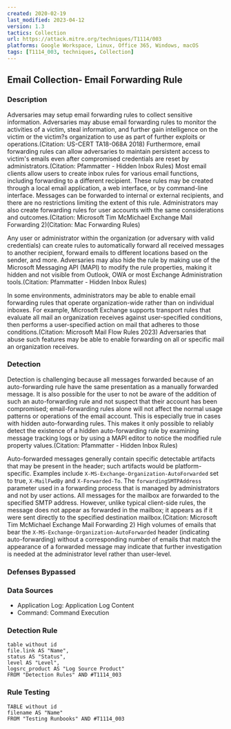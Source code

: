 ```yaml
---
created: 2020-02-19
last_modified: 2023-04-12
version: 1.3
tactics: Collection
url: https://attack.mitre.org/techniques/T1114/003
platforms: Google Workspace, Linux, Office 365, Windows, macOS
tags: [T1114_003, techniques, Collection]
---
```


## Email Collection- Email Forwarding Rule

### Description

Adversaries may setup email forwarding rules to collect sensitive information. Adversaries may abuse email forwarding rules to monitor the activities of a victim, steal information, and further gain intelligence on the victim or the victim?s organization to use as part of further exploits or operations.(Citation: US-CERT TA18-068A 2018) Furthermore, email forwarding rules can allow adversaries to maintain persistent access to victim's emails even after compromised credentials are reset by administrators.(Citation: Pfammatter - Hidden Inbox Rules) Most email clients allow users to create inbox rules for various email functions, including forwarding to a different recipient. These rules may be created through a local email application, a web interface, or by command-line interface. Messages can be forwarded to internal or external recipients, and there are no restrictions limiting the extent of this rule. Administrators may also create forwarding rules for user accounts with the same considerations and outcomes.(Citation: Microsoft Tim McMichael Exchange Mail Forwarding 2)(Citation: Mac Forwarding Rules)

Any user or administrator within the organization (or adversary with valid credentials) can create rules to automatically forward all received messages to another recipient, forward emails to different locations based on the sender, and more. Adversaries may also hide the rule by making use of the Microsoft Messaging API (MAPI) to modify the rule properties, making it hidden and not visible from Outlook, OWA or most Exchange Administration tools.(Citation: Pfammatter - Hidden Inbox Rules)

In some environments, administrators may be able to enable email forwarding rules that operate organization-wide rather than on individual inboxes. For example, Microsoft Exchange supports transport rules that evaluate all mail an organization receives against user-specified conditions, then performs a user-specified action on mail that adheres to those conditions.(Citation: Microsoft Mail Flow Rules 2023) Adversaries that abuse such features may be able to enable forwarding on all or specific mail an organization receives. 

### Detection

Detection is challenging because all messages forwarded because of an auto-forwarding rule have the same presentation as a manually forwarded message. It is also possible for the user to not be aware of the addition of such an auto-forwarding rule and not suspect that their account has been compromised; email-forwarding rules alone will not affect the normal usage patterns or operations of the email account. This is especially true in cases with hidden auto-forwarding rules. This makes it only possible to reliably detect the existence of a hidden auto-forwarding rule by examining message tracking logs or by using a MAPI editor to notice the modified rule property values.(Citation: Pfammatter - Hidden Inbox Rules)

Auto-forwarded messages generally contain specific detectable artifacts that may be present in the header; such artifacts would be platform-specific. Examples include `X-MS-Exchange-Organization-AutoForwarded` set to true, `X-MailFwdBy` and `X-Forwarded-To`. The `forwardingSMTPAddress` parameter used in a forwarding process that is managed by administrators and not by user actions. All messages for the mailbox are forwarded to the specified SMTP address. However, unlike typical client-side rules, the message does not appear as forwarded in the mailbox; it appears as if it were sent directly to the specified destination mailbox.(Citation: Microsoft Tim McMichael Exchange Mail Forwarding 2) High volumes of emails that bear the `X-MS-Exchange-Organization-AutoForwarded` header (indicating auto-forwarding) without a corresponding number of emails that match the appearance of a forwarded message may indicate that further investigation is needed at the administrator level rather than user-level.

### Defenses Bypassed



### Data Sources

  - Application Log: Application Log Content
  -  Command: Command Execution
### Detection Rule

```dataview
table without id
file.link AS "Name",
status AS "Status",
level AS "Level",
logsrc_product AS "Log Source Product"
FROM "Detection Rules" AND #T1114_003
```

### Rule Testing

```dataview
TABLE without id
filename AS "Name"
FROM "Testing Runbooks" AND #T1114_003
```

